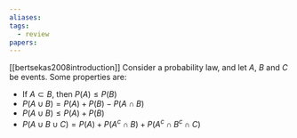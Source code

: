 ```yaml
---
aliases: 
tags:
  - review
papers:
---
```

[[bertsekas2008introduction]]
Consider a probability law, and let $A$, $B$ and $C$ be events. Some properties are:
- If $A \subset B$, then $P(A) \leq P(B)$
- $P(A \cup B) = P(A) + P(B) - P(A \cap B)$
- $P(A \cup B) \leq P(A) + P(B)$
- $P(A \cup B \cup C) = P(A) + P(A^{c}\cap B) + P(A^{c} \cap B^{c} \cap C)$

